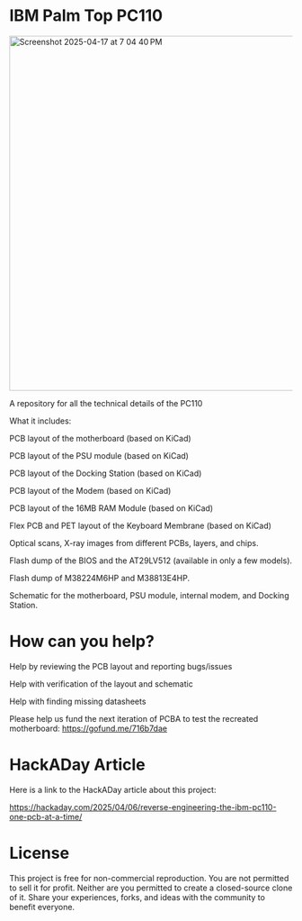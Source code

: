 # IBM Palm Top PC110

<img width="630" alt="Screenshot 2025-04-17 at 7 04 40 PM" src="https://github.com/user-attachments/assets/035395bb-da18-442e-9486-4e40237b8320" />

A repository for all the technical details of the PC110

What it includes:

PCB layout of the motherboard (based on KiCad)

PCB layout of the PSU module (based on KiCad)

PCB layout of the Docking Station (based on KiCad)

PCB layout of the Modem (based on KiCad)

PCB layout of the 16MB RAM Module (based on KiCad)

Flex PCB and PET layout of the Keyboard Membrane (based on KiCad)

Optical scans, X-ray images from different PCBs, layers, and chips.

Flash dump of the BIOS and the AT29LV512 (available in only a few models).

Flash dump of M38224M6HP and M38813E4HP.

Schematic for the motherboard, PSU module, internal modem, and Docking Station.

# How can you help?

Help by reviewing the PCB layout and reporting bugs/issues

Help with verification of the layout and schematic

Help with finding missing datasheets

Please help us fund the next iteration of PCBA to test the recreated motherboard:
https://gofund.me/716b7dae

# HackADay Article
Here is a link to the HackADay article about this project:

https://hackaday.com/2025/04/06/reverse-engineering-the-ibm-pc110-one-pcb-at-a-time/

# License

This project is free for non-commercial reproduction. You are not permitted to sell it for profit. Neither are you permitted to create a closed-source clone of it. Share your experiences, forks, and ideas with the community to benefit everyone.


